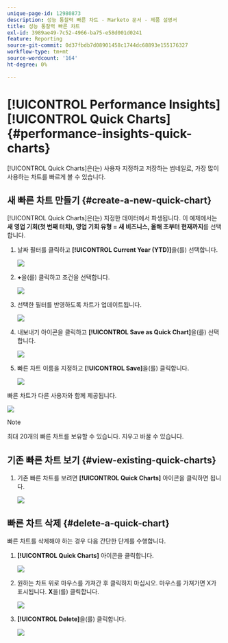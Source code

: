 ```yaml
---
unique-page-id: 12980873
description: 성능 통찰력 빠른 차트 - Marketo 문서 - 제품 설명서
title: 성능 통찰력 빠른 차트
exl-id: 3989ae49-7c52-4966-ba75-e58d001d0241
feature: Reporting
source-git-commit: 0d37fbdb7d08901458c1744dc68893e155176327
workflow-type: tm+mt
source-wordcount: '164'
ht-degree: 0%

---
```


# [!UICONTROL Performance Insights] [!UICONTROL Quick Charts] {#performance-insights-quick-charts}

[!UICONTROL Quick Charts]은(는) 사용자 지정하고 저장하는 썸네일로, 가장 많이 사용하는 차트를 빠르게 볼 수 있습니다.

## 새 빠른 차트 만들기 {#create-a-new-quick-chart}

[!UICONTROL Quick Charts]은(는) 지정한 데이터에서 파생됩니다. 이 예제에서는 **새 영업 기회(첫 번째 터치), 영업 기회 유형 = 새 비즈니스, 올해 초부터 현재까지**&#x200B;를 선택합니다.

1. 날짜 필터를 클릭하고 **[!UICONTROL Current Year (YTD)]**&#x200B;을(를) 선택합니다.

   ![](assets/1-2.png)

1. **+**&#x200B;을(를) 클릭하고 조건을 선택합니다.

   ![](assets/2-2.png)

1. 선택한 필터를 반영하도록 차트가 업데이트됩니다.

   ![](assets/3-3.png)

1. 내보내기 아이콘을 클릭하고 **[!UICONTROL Save as Quick Chart]**&#x200B;을(를) 선택합니다.

   ![](assets/4-2.png)

1. 빠른 차트 이름을 지정하고 **[!UICONTROL Save]**&#x200B;을(를) 클릭합니다.

   ![](assets/5-3.png)

빠른 차트가 다른 사용자와 함께 제공됩니다.

![](assets/6-3.png)

>[!NOTE]
>
>최대 20개의 빠른 차트를 보유할 수 있습니다. 지우고 바꿀 수 있습니다.

## 기존 빠른 차트 보기 {#view-existing-quick-charts}

1. 기존 빠른 차트를 보려면 **[!UICONTROL Quick Charts]** 아이콘을 클릭하면 됩니다.

   ![](assets/7-1.png)

## 빠른 차트 삭제 {#delete-a-quick-chart}

빠른 차트를 삭제해야 하는 경우 다음 간단한 단계를 수행합니다.

1. **[!UICONTROL Quick Charts]** 아이콘을 클릭합니다.

   ![](assets/8-1.png)

1. 원하는 차트 위로 마우스를 가져간 후 클릭하지 마십시오. 마우스를 가져가면 X가 표시됩니다. **X**&#x200B;을(를) 클릭합니다.

   ![](assets/9-2.png)

1. **[!UICONTROL Delete]**&#x200B;을(를) 클릭합니다.

   ![](assets/10-1.png)
